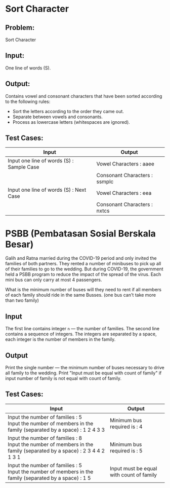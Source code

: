 # Sort Character

## Problem:

Sort Character

## Input:

One line of words (S).

## Output:

Contains vowel and consonant characters that have been sorted according to the following rules:

-   Sort the letters according to the order they came out.
-   Separate between vowels and consonants.
-   Process as lowercase letters (whitespaces are ignored).

## Test Cases:

| Input                                     | Output                        |
| ----------------------------------------- | ----------------------------- |
| Input one line of words (S) : Sample Case | Vowel Characters : aaee       |
|                                           | Consonant Characters : ssmplc |
| Input one line of words (S) : Next Case   | Vowel Characters : eea        |
|                                           | Consonant Characters : nxtcs  |

# PSBB (Pembatasan Sosial Berskala Besar)

Galih and Ratna married during the COVID-19 period and only invited the families of both partners. They rented a number of minibuses to pick up all of their families to go to the wedding. But during COVID-19, the government held a PSBB program to reduce the impact of the spread of the virus. Each mini bus can only carry at most 4 passengers.

What is the minimum number of buses will they need to rent if all members of each family should ride in the same Busses. (one bus can't take more than two family)

## Input

The first line contains integer `n` — the number of families.
The second line contains a sequence of integers. The integers are separated by a space, each integer is the number of members in the family.

## Output

Print the single number — the minimum number of buses necessary to drive all family to the wedding.
Print "Input must be equal with count of family" if input number of family is not equal with count of family.

## Test Cases:

| Input                                                                                                                    | Output                                   |
| ------------------------------------------------------------------------------------------------------------------------ | ---------------------------------------- |
| Input the number of families : 5 <br> Input the number of members in the family (separated by a space) : 1 2 4 3 3       | Minimum bus required is : 4              |
| Input the number of families : 8 <br> Input the number of members in the family (separated by a space) : 2 3 4 4 2 1 3 1 | Minimum bus required is : 5              |
| Input the number of families : 5 <br> Input the number of members in the family (separated by a space) : 1 5             | Input must be equal with count of family |
